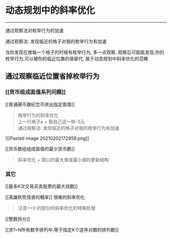 # 动态规划中的斜率优化


---

通过观察法对枚举行为的加速

通过观察法: 发现临近的格子对我的枚举行为有加速

当你发现在推每一个格子的时候有枚举行为, 多一点观察, 
观察后可能能发现,你的枚举行为,可以被你的临近位置的值替代,
属于动态规划中斜率优化的范畴


## 通过观察临近位置省掉枚举行为

### [[货币组成面值系列问题]]

[[普通硬币跟纪念币拼出指定面值]]     
>枚举行为的斜率优化  
上一行格子a + 我自己这一侧-3元  
通过观察法: 发现临近的格子对我的枚举行为有加速

![[Pasted image 20210202172959.png]]


[[货币数组组成面值的最少货币数]]
> 斜率优化 + 窗口的最大值或最小值的更新结构


### 其它
[[最多K次交易买卖股票的最大钱数]]  

[[英雄砍死怪兽的概率]] 很难的斜率优化   
> 注意<=0 的部分的斜率优化的特殊处理


[[整数拆分]]    


[[求1~N所有数字排列中,等于指定K个逆序对数的排列数]]

